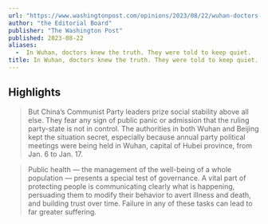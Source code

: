 ```yaml
---
url: "https://www.washingtonpost.com/opinions/2023/08/22/wuhan-doctors-pandemic-china-coverup/"
author: "the Editorial Board"
publisher: "The Washington Post"
published: 2023-08-22
aliases:
  -  In Wuhan, doctors knew the truth. They were told to keep quiet.
title: In Wuhan, doctors knew the truth. They were told to keep quiet.
---
```


## Highlights
> But China’s Communist Party leaders prize social stability above all else. They fear any sign of public panic or admission that the ruling party-state is not in control. The authorities in both Wuhan and Beijing kept the situation secret, especially because annual party political meetings were being held in Wuhan, capital of Hubei province, from Jan. 6 to Jan. 17.

> Public health — the management of the well-being of a whole population — presents a special test of governance. A vital part of protecting people is communicating clearly what is happening, persuading them to modify their behavior to avert illness and death, and building trust over time. Failure in any of these tasks can lead to far greater suffering.

